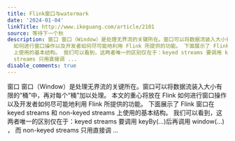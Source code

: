 ```yaml
---
title: Flink窗口与watermark
date: '2024-01-04'
linkTitle: http://www.ikeguang.com/article/2101
source: 等待下一个秋
description: 窗口 窗口（Window）是处理无界流的关键所在。窗口可以将数据流装入大小有限的“桶”中，再对每个“桶”加以处理。 本文的重心将放在 Flink
  如何进行窗口操作以及开发者如何尽可能地利用 Flink 所提供的功能。 下面展示了 Flink 窗口在 keyed streams 和 non-keyed streams
  上使用的基本结构。 我们可以看到，这两者唯一的区别仅在于：keyed streams 要调用 keyBy(...)后再调用 window(...) ， 而 non-keyed
  streams 只用直接调 ...
disable_comments: true
---
```

窗口 窗口（Window）是处理无界流的关键所在。窗口可以将数据流装入大小有限的“桶”中，再对每个“桶”加以处理。 本文的重心将放在 Flink 如何进行窗口操作以及开发者如何尽可能地利用 Flink 所提供的功能。 下面展示了 Flink 窗口在 keyed streams 和 non-keyed streams 上使用的基本结构。 我们可以看到，这两者唯一的区别仅在于：keyed streams 要调用 keyBy(...)后再调用 window(...) ， 而 non-keyed streams 只用直接调 ...